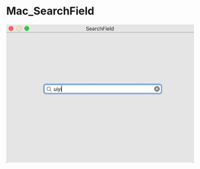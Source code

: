 # Mac_SearchField
<img src="https://github.com/zhengwei931102/Mac_SearchField/blob/master/search.gif" width="500">
